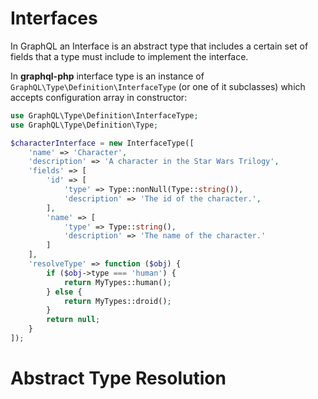 # Interfaces
In GraphQL an Interface is an abstract type that includes a certain set of fields that a 
type must include to implement the interface.

In **graphql-php** interface type is an instance of `GraphQL\Type\Definition\InterfaceType` 
(or one of it subclasses) which accepts configuration array in constructor:

```php
use GraphQL\Type\Definition\InterfaceType;
use GraphQL\Type\Definition\Type;

$characterInterface = new InterfaceType([
    'name' => 'Character',
    'description' => 'A character in the Star Wars Trilogy',
    'fields' => [
        'id' => [
            'type' => Type::nonNull(Type::string()),
            'description' => 'The id of the character.',
        ],
        'name' => [
            'type' => Type::string(),
            'description' => 'The name of the character.'
        ]
    ],
    'resolveType' => function ($obj) {
        if ($obj->type === 'human') {
            return MyTypes::human();            
        } else {
            return MyTypes::droid();
        }
        return null;
    }
]);
```

# Abstract Type Resolution
